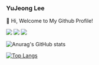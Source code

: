 ### YuJeong Lee
👋 Hi, Welcome to My Github Profile!

<!--
**LeeYuJoung/LeeYuJoung** is a ✨ _special_ ✨ repository because its `README.md` (this file) appears on your GitHub profile.

Here are some ideas to get you started:

- 🔭 I’m currently working on ...
- 🌱 I’m currently learning ...
- 👯 I’m looking to collaborate on ...
- 🤔 I’m looking for help with ...
- 💬 Ask me about ...
- 📫 How to reach me: ...
- 😄 Pronouns: ...
- ⚡ Fun fact: ...
-->

<a href="https://stump-lifter-1b4.notion.site/Portfolio-1ad55d2c795380908077ee24ba815cbb" target="_blank"><img src="https://img.shields.io/badge/Notion Portfolio-444444?style=flat&logo=notion&logoColor=FFFFFF"/></a>
<a href="mailto:nania000822@gmail.com" target="_blank"><img src="https://img.shields.io/badge/nania000822@gmail.com-EA4335?style=flat&logo=Gmail&logoColor=FFFFFF"/></a>
<a href="mailto:nania000822@gmail.com" target="_blank"><img src="https://img.shields.io/badge/nania000822@naver.com-03C75A?style=flat&logo=Naver&logoColor=FFFFFF"/></a>

![Anurag's GitHub stats](https://github-readme-stats.vercel.app/api?username=LeeYuJoung&show_icons=true&theme=vue-dark)

[![Top Langs](https://github-readme-stats.vercel.app/api/top-langs/?username=LeeYuJoung&layout=compact)](https://github.com/anuraghazra/github-readme-stats)
